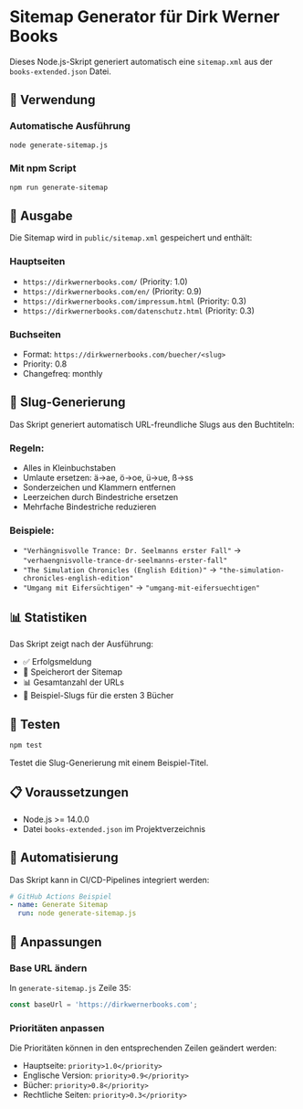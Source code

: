 # Sitemap Generator für Dirk Werner Books

Dieses Node.js-Skript generiert automatisch eine `sitemap.xml` aus der `books-extended.json` Datei.

## 🚀 Verwendung

### Automatische Ausführung
```bash
node generate-sitemap.js
```

### Mit npm Script
```bash
npm run generate-sitemap
```

## 📁 Ausgabe

Die Sitemap wird in `public/sitemap.xml` gespeichert und enthält:

### Hauptseiten
- `https://dirkwernerbooks.com/` (Priority: 1.0)
- `https://dirkwernerbooks.com/en/` (Priority: 0.9)
- `https://dirkwernerbooks.com/impressum.html` (Priority: 0.3)
- `https://dirkwernerbooks.com/datenschutz.html` (Priority: 0.3)

### Buchseiten
- Format: `https://dirkwernerbooks.com/buecher/<slug>`
- Priority: 0.8
- Changefreq: monthly

## 🔧 Slug-Generierung

Das Skript generiert automatisch URL-freundliche Slugs aus den Buchtiteln:

### Regeln:
- Alles in Kleinbuchstaben
- Umlaute ersetzen: ä→ae, ö→oe, ü→ue, ß→ss
- Sonderzeichen und Klammern entfernen
- Leerzeichen durch Bindestriche ersetzen
- Mehrfache Bindestriche reduzieren

### Beispiele:
- `"Verhängnisvolle Trance: Dr. Seelmanns erster Fall"` → `"verhaengnisvolle-trance-dr-seelmanns-erster-fall"`
- `"The Simulation Chronicles (English Edition)"` → `"the-simulation-chronicles-english-edition"`
- `"Umgang mit Eifersüchtigen"` → `"umgang-mit-eifersuechtigen"`

## 📊 Statistiken

Das Skript zeigt nach der Ausführung:
- ✅ Erfolgsmeldung
- 📁 Speicherort der Sitemap
- 📊 Gesamtanzahl der URLs
- 📝 Beispiel-Slugs für die ersten 3 Bücher

## 🧪 Testen

```bash
npm test
```

Testet die Slug-Generierung mit einem Beispiel-Titel.

## 📋 Voraussetzungen

- Node.js >= 14.0.0
- Datei `books-extended.json` im Projektverzeichnis

## 🔄 Automatisierung

Das Skript kann in CI/CD-Pipelines integriert werden:

```yaml
# GitHub Actions Beispiel
- name: Generate Sitemap
  run: node generate-sitemap.js
```

## 📝 Anpassungen

### Base URL ändern
In `generate-sitemap.js` Zeile 35:
```javascript
const baseUrl = 'https://dirkwernerbooks.com';
```

### Prioritäten anpassen
Die Prioritäten können in den entsprechenden Zeilen geändert werden:
- Hauptseite: `priority>1.0</priority>`
- Englische Version: `priority>0.9</priority>`
- Bücher: `priority>0.8</priority>`
- Rechtliche Seiten: `priority>0.3</priority>` 